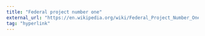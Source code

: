 ```yaml
---
title: "Federal project number one"
external_url: "https://en.wikipedia.org/wiki/Federal_Project_Number_One"
tag: "hyperlink"
---
```

